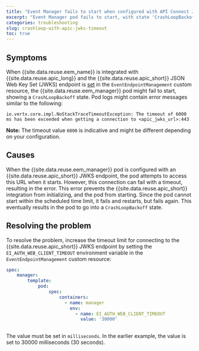 ```yaml
---
title: "Event Manager fails to start when configured with API Connect JWKS endpoint"
excerpt: "Event Manager pod fails to start, with state 'CrashLoopBackoff', when configured with IBM API Connect JSON Web Key Set (JWKS) endpoint."
categories: troubleshooting
slug: crashloop-with-apic-jwks-timeout
toc: true
---
```



## Symptoms

When {{site.data.reuse.eem_name}} is integrated with {{site.data.reuse.apic_long}} and the {{site.data.reuse.apic_short}} JSON Web Key Set (JWKS) endpoint is [set](../../integrating-with-apic/configure-eem-for-apic/) in the `EventEndpointManagement` custom resource, the {{site.data.reuse.eem_manager}} pod might fail to start, showing a `CrashLoopBackoff` state. Pod logs might contain error messages similar to the following:

```shell
io.vertx.core.impl.NoStackTraceTimeoutException: The timeout of 6000 ms has been exceeded when getting a connection to <apic_jwks_url>:443
```

**Note:** The timeout value `6000` is indicative and might be different depending on your configuration.


## Causes

When the {{site.data.reuse.eem_manager}} pod is configured with an {{site.data.reuse.apic_short}} JWKS endpoint, the pod attempts to access this URL when it starts. However, this connection can fail with a timeout, resulting in the error. This error prevents the {{site.data.reuse.apic_short}} integration from initializing, and the pod from starting. Since the pod cannot start within the scheduled time limit, it fails and restarts, but fails again. This eventually results in the pod to go into a `CrashLoopBackoff` state.


## Resolving the problem

To resolve the problem, increase the timeout limit for connecting to the {{site.data.reuse.apic_short}} JWKS endpoint by setting the `EI_AUTH_WEB_CLIENT_TIMEOUT` environment variable in the `EventEndpointManagement` custom resource:

```YAML
spec:
    manager:
        template:
            pod:
                spec:
                    containers:
                      - name: manager
                        env:
                          - name: EI_AUTH_WEB_CLIENT_TIMEOUT
                            value: '30000'
                        
```

The value must be set in `milliseconds`. In the earlier example, the value is set to 30000 milliseconds (30 seconds).
